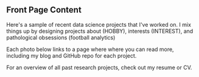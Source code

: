## Front Page Content
Here's a sample of recent data science projects that I've worked on. I mix things up by designing projects about (HOBBY), interests (INTEREST), and pathological obsessions (football analytics) 

Each photo below links to a page where where you can read more, including my blog and GitHub repo for each project.

For an overview of all past research projects, check out my resume or CV.